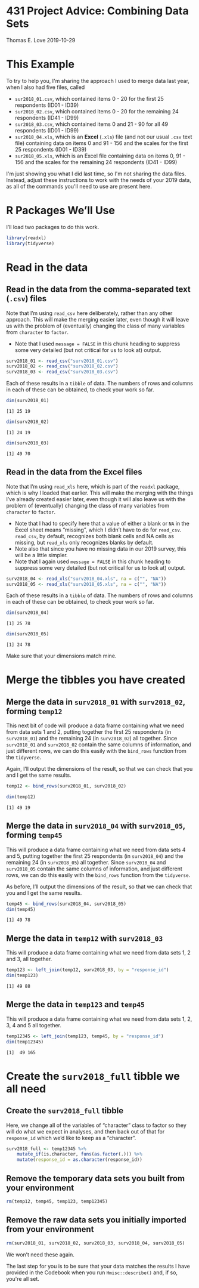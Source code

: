 431 Project Advice: Combining Data Sets
================
Thomas E. Love
2019-10-29

# This Example

To try to help you, I'm sharing the approach I used to merge data last year, when I also had five files, called 

- `sur2018_01.csv`, which contained items 0 - 20 for the first 25 respondents (ID01 - ID39)
- `sur2018_02.csv`, which contained items 0 - 20 for the remaining 24 respondents (ID41 - ID99)
- `sur2018_03.csv`, which contained items 0 and 21 - 90 for all 49 respondents (ID01 - ID99)
- `sur2018_04.xls`, which is an **Excel** (`.xls`) file (and not our usual `.csv` text file) containing data on items 0 and 91 - 156 and the scales for the first 25 respondents (ID01 - ID39)
- `sur2018_05.xls`, which is an Excel file containing data on items 0, 91 - 156 and the scales for the remaining 24 respondents (ID41 - ID99)

I'm just showing you what I did last time, so I'm not sharing the data files. Instead, adjust these instructions to work with the needs of your 2019 data, as all of the commands you'll need to use are present here.

# R Packages We’ll Use

I’ll load two packages to do this work.

``` r
library(readxl)
library(tidyverse)
```

# Read in the data

## Read in the data from the comma-separated text (`.csv`) files

Note that I’m using `read_csv` here deliberately, rather than any other
approach. This will make the merging easier later, even though it will
leave us with the problem of (eventually) changing the class of many
variables from `character` to `factor`.

  - Note that I used `message = FALSE` in this chunk heading to suppress
    some very detailed (but not critical for us to look at) output.

<!-- end list -->

``` r
surv2018_01 <- read_csv("surv2018_01.csv")
surv2018_02 <- read_csv("surv2018_02.csv")
surv2018_03 <- read_csv("surv2018_03.csv")
```

Each of these results in a `tibble` of data. The numbers of rows and
columns in each of these can be obtained, to check your work so far.

``` r
dim(surv2018_01)
```

    [1] 25 19

``` r
dim(surv2018_02)
```

    [1] 24 19

``` r
dim(surv2018_03)
```

    [1] 49 70


## Read in the data from the Excel files

Note that I’m using `read_xls` here, which is part of the `readxl`
package, which is why I loaded that earlier. This will make the merging
with the things I’ve already created easier later, even though it will
also leave us with the problem of (eventually) changing the class of
many variables from `character` to `factor`.

  - Note that I had to specify here that a value of either a blank or
    `NA` in the Excel sheet means “missing”, which I didn’t have to do
    for `read_csv`. `read_csv`, by default, recognizes both blank cells
    and NA cells as missing, but `read_xls` only recognizes blanks by
    default. 
  - Note also that since you have no missing data in our 2019 survey, 
    this will be a little simpler.
  - Note that I again used `message = FALSE` in this chunk heading to
    suppress some very detailed (but not critical for us to look at)
    output.

<!-- end list -->

``` r
surv2018_04 <- read_xls("surv2018_04.xls", na = c("", "NA"))
surv2018_05 <- read_xls("surv2018_05.xls", na = c("", "NA"))
```

Each of these results in a `tibble` of data. The numbers of rows and
columns in each of these can be obtained, to check your work so far.

``` r
dim(surv2018_04)
```

    [1] 25 78

``` r
dim(surv2018_05)
```

    [1] 24 78

Make sure that your dimensions match mine.

# Merge the tibbles you have created

## Merge the data in `surv2018_01` with `surv2018_02`, forming `temp12`

This next bit of code will produce a data frame containing what we need
from data sets 1 and 2, putting together the first 25 respondents (in
`surv2018_01`) and the remaining 24 (in `surv2018_02`) all together.
Since `surv2018_01` and `surv2018_02` contain the same columns of
information, and just different rows, we can do this easily with the
`bind_rows` function from the `tidyverse`.

Again, I’ll output the dimensions of the result, so that we can check
that you and I get the same results.

``` r
temp12 <- bind_rows(surv2018_01, surv2018_02)

dim(temp12)
```

    [1] 49 19

## Merge the data in `surv2018_04` with `surv2018_05`, forming `temp45`

This will produce a data frame containing what we need from data sets 4
and 5, putting together the first 25 respondents (in `surv2018_04`) and
the remaining 24 (in `surv2018_05`) all together. Since `surv2018_04`
and `surv2018_05` contain the same columns of information, and just
different rows, we can do this easily with the `bind_rows` function from
the `tidyverse`.

As before, I’ll output the dimensions of the result, so that we can
check that you and I get the same results.

``` r
temp45 <- bind_rows(surv2018_04, surv2018_05)
dim(temp45)
```

    [1] 49 78

## Merge the data in `temp12` with `surv2018_03`

This will produce a data frame containing what we need from data sets 1,
2 and 3, all together.

``` r
temp123 <- left_join(temp12, surv2018_03, by = "response_id")
dim(temp123)
```

    [1] 49 88

## Merge the data in `temp123` and `temp45`

This will produce a data frame containing what we need from data sets 1,
2, 3, 4 and 5 all together.

``` r
temp12345 <- left_join(temp123, temp45, by = "response_id")
dim(temp12345)
```

    [1]  49 165

# Create the `surv2018_full` tibble we all need

## Create the `surv2018_full` tibble

Here, we change all of the variables of “character” class to factor so
they will do what we expect in analyses, and then back out of that for
`response_id` which we’d like to keep as a “character”.

``` r
surv2018_full <- temp12345 %>%
    mutate_if(is.character, funs(as.factor(.))) %>%
    mutate(response_id = as.character(response_id))
```

## Remove the temporary data sets you built from your environment

``` r
rm(temp12, temp45, temp123, temp12345)
```

## Remove the raw data sets you initially imported from your environment

``` r
rm(surv2018_01, surv2018_02, surv2018_03, surv2018_04, surv2018_05)
```

We won’t need these again. 

The last step for you is to be sure that your data matches the results 
I have provided in the Codebook when you run `Hmisc::describe()` and, 
if so, you're all set.
